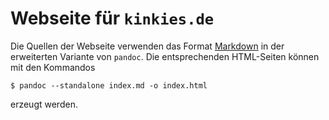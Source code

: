 # Webseite für `kinkies.de`

Die Quellen der Webseite verwenden das Format
[Markdown](https://pandoc.org/MANUAL.html#pandocs-markdown)
in der erweiterten Variante von `pandoc`. Die
entsprechenden HTML-Seiten können mit den
Kommandos

    $ pandoc --standalone index.md -o index.html

erzeugt werden.
